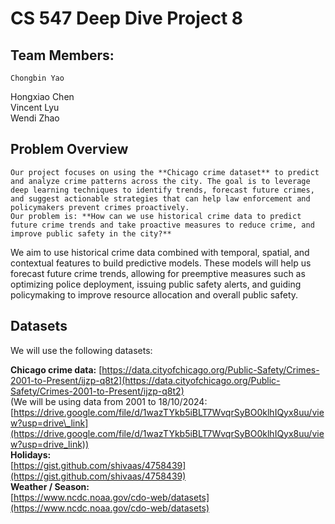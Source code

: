 # **CS 547 Deep Dive Project 8**

## Team Members:

	Chongbin Yao  

Hongxiao Chen  
Vincent Lyu  
Wendi Zhao

## Problem Overview

	Our project focuses on using the **Chicago crime dataset** to predict and analyze crime patterns across the city. The goal is to leverage deep learning techniques to identify trends, forecast future crimes, and suggest actionable strategies that can help law enforcement and policymakers prevent crimes proactively.   
	Our problem is: **How can we use historical crime data to predict future crime trends and take proactive measures to reduce crime, and improve public safety in the city?**   

We aim to use historical crime data combined with temporal, spatial, and contextual features to build predictive models. These models will help us forecast future crime trends, allowing for preemptive measures such as optimizing police deployment, issuing public safety alerts, and guiding policymaking to improve resource allocation and overall public safety.

## Datasets  
We will use the following datasets:

**Chicago crime data:** [https://data.cityofchicago.org/Public-Safety/Crimes-2001-to-Present/ijzp-q8t2](https://data.cityofchicago.org/Public-Safety/Crimes-2001-to-Present/ijzp-q8t2)   
(We will be using data from 2001 to 18/10/2024: [https://drive.google.com/file/d/1wazTYkb5iBLT7WvqrSyBO0klhIQyx8uu/view?usp=drive\_link](https://drive.google.com/file/d/1wazTYkb5iBLT7WvqrSyBO0klhIQyx8uu/view?usp=drive_link))   
**Holidays:**  
[https://gist.github.com/shivaas/4758439](https://gist.github.com/shivaas/4758439)   
**Weather / Season:**  
[https://www.ncdc.noaa.gov/cdo-web/datasets](https://www.ncdc.noaa.gov/cdo-web/datasets) 

